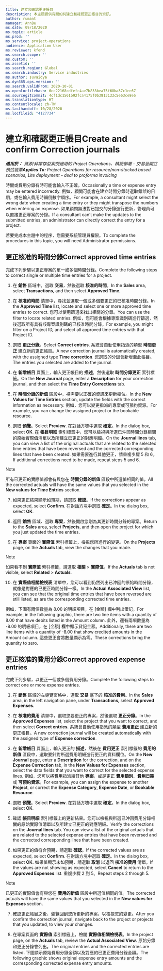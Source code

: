 ```yaml
---
title: 建立和確認更正帳目
description: 本主題提供有關如何建立和確認更正帳目的資訊。
author: rumant
manager: AnnBe
ms.date: 09/18/2020
ms.topic: article
ms.prod: ''
ms.service: project-operations
audience: Application User
ms.reviewer: kfend
ms.search.scope: ''
ms.custom: ''
ms.assetid: ''
ms.search.region: Global
ms.search.industry: Service industries
ms.author: suvaidya
ms.dyn365.ops.version: ''
ms.search.validFrom: 2020-10-01
ms.openlocfilehash: 6cc22168cdfefc4ae7b833bea75f68ba37c1ee67
ms.sourcegitcommit: 4cf1dc1561b92fca4175f0b3813133c5e63ce8e6
ms.translationtype: HT
ms.contentlocale: zh-TW
ms.lasthandoff: 10/28/2020
ms.locfileid: "4127734"
---
```

# <a name="create-and-confirm-correction-journals"></a><span data-ttu-id="86a4d-103">建立和確認更正帳目</span><span class="sxs-lookup"><span data-stu-id="86a4d-103">Create and confirm Correction journals</span></span>

<span data-ttu-id="86a4d-104">_**適用於：** 資源/非庫存型案例適用的 Project Operations、精簡部署 - 交易至開立預估發票_</span><span class="sxs-lookup"><span data-stu-id="86a4d-104">_**Applies To:** Project Operations for resource/non-stocked based scenarios, Lite deployment - deal to proforma invoicing_</span></span>

<span data-ttu-id="86a4d-105">時間或費用分錄有時可能會輸入不正確。</span><span class="sxs-lookup"><span data-stu-id="86a4d-105">Occasionally a time or expense entry may be entered incorrectly.</span></span> <span data-ttu-id="86a4d-106">例如，顧問可能會在建立時間分錄時選取錯誤的日期，或在輸入費用時顛倒數字順序。</span><span class="sxs-lookup"><span data-stu-id="86a4d-106">For example, a consultant might select the wrong date when creating a time entry or they might transpose the numbers when entering an expense.</span></span> <span data-ttu-id="86a4d-107">如果顧問無法對已提交的分錄進行更新，管理員可以直接更正專案的分錄。</span><span class="sxs-lookup"><span data-stu-id="86a4d-107">If a consultant can’t make the updates to the submitted entries, an administrator can directly correct the entry for a project.</span></span>

<span data-ttu-id="86a4d-108">若要完成本主題中的程序，您需要系統管理員權限。</span><span class="sxs-lookup"><span data-stu-id="86a4d-108">To complete the procedures in this topic, you will need Administrator permissions.</span></span>

## <a name="correct-approved-time-entries"></a><span data-ttu-id="86a4d-109">更正核准的時間分錄</span><span class="sxs-lookup"><span data-stu-id="86a4d-109">Correct approved time entries</span></span>     

<span data-ttu-id="86a4d-110">完成下列步驟以更正專案的單一或多個時間分錄。</span><span class="sxs-lookup"><span data-stu-id="86a4d-110">Complete the following steps to correct single or multiple time entries for a project.</span></span>

1. <span data-ttu-id="86a4d-111">在 **銷售** 區域中，選取 **交易**，然後選取 **核准的時間**。</span><span class="sxs-lookup"><span data-stu-id="86a4d-111">In the **Sales** area, select **Transactions**, and then select **Approved Time**.</span></span> 

2. <span data-ttu-id="86a4d-112">在 **核准的時間** 清單中，尋找並選取一個或多個要更正的已核准時間分錄。</span><span class="sxs-lookup"><span data-stu-id="86a4d-112">In the **Approved Time** list, locate and select one or more approved time entries to correct.</span></span> <span data-ttu-id="86a4d-113">您可以使用篩選來找出相關的分錄。</span><span class="sxs-lookup"><span data-stu-id="86a4d-113">You can use the filter to locate related entries.</span></span> <span data-ttu-id="86a4d-114">例如，您可能會根據專案識別碼進行篩選，然後選取所有具有該專案識別碼的已核准時間分錄。</span><span class="sxs-lookup"><span data-stu-id="86a4d-114">For example, you might filter on a Project ID, and select all approved time entries with that Project ID.</span></span>

3. <span data-ttu-id="86a4d-115">選取 **更正分錄**。</span><span class="sxs-lookup"><span data-stu-id="86a4d-115">Select **Correct entries**.</span></span> <span data-ttu-id="86a4d-116">系統會自動使用指派的類型 **時間更正** 建立新的更正帳目。</span><span class="sxs-lookup"><span data-stu-id="86a4d-116">A new correction journal is automatically created, with the assigned type **Time correction**.</span></span> <span data-ttu-id="86a4d-117">您選取的分錄會新增至此帳目。</span><span class="sxs-lookup"><span data-stu-id="86a4d-117">The entries you selected are added to the journal.</span></span> 

4. <span data-ttu-id="86a4d-118">在 **新增帳目** 頁面上，輸入更正帳目的 **描述**，然後選取 **時間分錄更正** 索引標籤。</span><span class="sxs-lookup"><span data-stu-id="86a4d-118">On the **New Journal** page, enter a **Description** for your correction journal, and then select the **Time Entry Corrections** tab.</span></span>  

5. <span data-ttu-id="86a4d-119">在 **時間分錄的新值** 區段中，視需要以正確的資訊來更新欄位。</span><span class="sxs-lookup"><span data-stu-id="86a4d-119">In the **New Values for Time Entries** section, update the fields with the correct information as necessary.</span></span> <span data-ttu-id="86a4d-120">例如，您可以變更指派的專案或可預約資源。</span><span class="sxs-lookup"><span data-stu-id="86a4d-120">For example, you can change the assigned project or the bookable resource.</span></span>

6. <span data-ttu-id="86a4d-121">選取 **預覽**。</span><span class="sxs-lookup"><span data-stu-id="86a4d-121">Select **Preview**.</span></span> <span data-ttu-id="86a4d-122">在對話方塊中選取 **確定**。</span><span class="sxs-lookup"><span data-stu-id="86a4d-122">In the dialog box, select **OK**.</span></span> <span data-ttu-id="86a4d-123">在 **帳目明細** 索引標籤中，您可以檢視與所選已沖回時間分錄相關的原始實際值清單以及所建立已更正的對應明細。</span><span class="sxs-lookup"><span data-stu-id="86a4d-123">On the **Journal lines** tab, you can view a list of the original actuals that are related to the selected time entries that have been reversed and the corrected corresponding lines that have been created.</span></span> <span data-ttu-id="86a4d-124">如果需要進行其他更正，請重複步驟 5 和 6。</span><span class="sxs-lookup"><span data-stu-id="86a4d-124">If additional corrections need to be made, repeat steps 5 and 6.</span></span> 

> [!NOTE]
> <span data-ttu-id="86a4d-125">所有已更正的實際值都會有與您在 **時間分錄的新值** 區段中所選值相同的值。</span><span class="sxs-lookup"><span data-stu-id="86a4d-125">All the corrected actuals will have the same values that you selected in the **New values for Time Entries** section.</span></span>

7. <span data-ttu-id="86a4d-126">如果更正結果顯示如預期，請選取 **確認**。</span><span class="sxs-lookup"><span data-stu-id="86a4d-126">If the corrections appear as expected, select **Confirm**.</span></span> <span data-ttu-id="86a4d-127">在對話方塊中選取 **確定**。</span><span class="sxs-lookup"><span data-stu-id="86a4d-127">In the dialog box, select **OK**.</span></span>

8. <span data-ttu-id="86a4d-128">返回 **銷售** 區域、選取 **專案**，然後開啟您剛為其更新時間分錄的專案。</span><span class="sxs-lookup"><span data-stu-id="86a4d-128">Return to the **Sales** area, select **Projects**, and then open the project for which you just updated the time entries.</span></span> 

9. <span data-ttu-id="86a4d-129">在 **專案** 頁面的 **實際值** 索引標籤上，檢視您所進行的變更。</span><span class="sxs-lookup"><span data-stu-id="86a4d-129">On the **Projects** page, on the **Actuals** tab, view the changes that you made.</span></span> 

> [!NOTE]
> <span data-ttu-id="86a4d-130">如果看不到 **實際值** 索引標籤，請選取 **相關** > **實際值**。</span><span class="sxs-lookup"><span data-stu-id="86a4d-130">If the **Actuals** tab is not visible, select **Related** > **Actuals**.</span></span>  

10. <span data-ttu-id="86a4d-131">在 **實際值相關檢視表** 清單中，您可以看到仍然列出已沖回的原始時間分錄，就像是對應的已更正時間分錄一樣。</span><span class="sxs-lookup"><span data-stu-id="86a4d-131">In the **Actual Associated View** list, you can see that the original time entries that have been reversed are still listed, as are the corresponding corrected time entries.</span></span> 

<span data-ttu-id="86a4d-132">例如，下圖有兩個數量為 8.00 的明細項目，在 [金額] 欄中列出借記。</span><span class="sxs-lookup"><span data-stu-id="86a4d-132">For example, in the following graphic, there are two line items with a quantity of 8.00 that have debits listed in the Amount column.</span></span> <span data-ttu-id="86a4d-133">此外，還有兩項數量為 -8.00 的明細項目，在 [金額] 欄中顯示貸記金額。</span><span class="sxs-lookup"><span data-stu-id="86a4d-133">Additionally, there are two line items with a quantity of -8.00 that show credited amounts in the Amount column.</span></span> <span data-ttu-id="86a4d-134">這些更正會將數量顯示為零。</span><span class="sxs-lookup"><span data-stu-id="86a4d-134">These corrections bring the quantity to zero.</span></span>

 
## <a name="correct-approved-expense-entries"></a><span data-ttu-id="86a4d-135">更正核准的費用分錄</span><span class="sxs-lookup"><span data-stu-id="86a4d-135">Correct approved expense entries</span></span>

<span data-ttu-id="86a4d-136">完成下列步驟，以更正一個或多個費用分錄。</span><span class="sxs-lookup"><span data-stu-id="86a4d-136">Complete the following steps to correct one or more expense entries.</span></span> 

1. <span data-ttu-id="86a4d-137">在 **銷售** 區域的左導覽窗格中，選取 **交易** 底下的 **核准的費用**。</span><span class="sxs-lookup"><span data-stu-id="86a4d-137">In the **Sales** area, in the left navigation pane, under **Transactions**, select **Approved Expenses**.</span></span>

2. <span data-ttu-id="86a4d-138">在 **核准的費用** 清單中，選取您要更正的專案，然後選取 **更正分錄**。</span><span class="sxs-lookup"><span data-stu-id="86a4d-138">In the **Approved Expenses** list, select the project that you want to correct, and then select **Correct entries**.</span></span> <span data-ttu-id="86a4d-139">系統會自動使用指派的類型 **費用更正** 建立新的更正帳目。</span><span class="sxs-lookup"><span data-stu-id="86a4d-139">A new correction journal will be created automatically with the assigned type of **Expense correction**.</span></span> 

3. <span data-ttu-id="86a4d-140">在 **新增帳目** 頁面上，輸入更正的 **描述**，然後在 **費用更正** 索引標籤的 **費用的新值** 區段中，選取要針對所選費用明細進行更正的資料欄位。</span><span class="sxs-lookup"><span data-stu-id="86a4d-140">On the **New Journal** page, enter a **Description** for the correction, and on the **Expense Correction** tab, in the **New Values for Expenses** section, select the data fields that you want to correct for the selected expense lines.</span></span> <span data-ttu-id="86a4d-141">例如，您可以將費用指派給其他 **專案**，或是更正 **費用類別**、**費用日期** 或 **可預約資源**。</span><span class="sxs-lookup"><span data-stu-id="86a4d-141">For example, you can assign the expense to another **Project**, or correct the **Expense Category**, **Expense Date**, or **Bookable Resource**.</span></span>

4. <span data-ttu-id="86a4d-142">選取 **預覽**。</span><span class="sxs-lookup"><span data-stu-id="86a4d-142">Select **Preview**.</span></span> <span data-ttu-id="86a4d-143">在對話方塊中選取 **確定**。</span><span class="sxs-lookup"><span data-stu-id="86a4d-143">In the dialog box, select **OK**.</span></span> 

5. <span data-ttu-id="86a4d-144">確認 **帳目明細** 索引標籤上的更新結果。您可以檢視與所選已沖回費用分錄相關的原始實際值清單以及所建立已更正的對應明細。</span><span class="sxs-lookup"><span data-stu-id="86a4d-144">Verify the corrections on the **Journal lines** tab. You can view a list of the original actuals that are related to the selected expense entries that have been reversed and the corrected corresponding lines that have been created.</span></span>

6. <span data-ttu-id="86a4d-145">如果更正的值符合預期，請選取 **確認**。</span><span class="sxs-lookup"><span data-stu-id="86a4d-145">If the corrected values are as expected, select **Confirm**.</span></span> <span data-ttu-id="86a4d-146">在對話方塊中選取 **確定**。</span><span class="sxs-lookup"><span data-stu-id="86a4d-146">In the dialog box, select **OK.**</span></span> <span data-ttu-id="86a4d-147">如果值顯示未如預期，請選取 **取消** 以返回 **核准的費用** 清單。</span><span class="sxs-lookup"><span data-stu-id="86a4d-147">If the values are not showing as expected, select **Cancel** to return to the **Approved Expenses** list.</span></span> <span data-ttu-id="86a4d-148">重複步驟 2 到 5。</span><span class="sxs-lookup"><span data-stu-id="86a4d-148">Repeat steps 2 through 5.</span></span> 

> [!NOTE]
> <span data-ttu-id="86a4d-149">已更正的實際值會有與您在 **費用的新值** 區段中所選值相同的值。</span><span class="sxs-lookup"><span data-stu-id="86a4d-149">The corrected actuals will have the same values that you selected in the **New values for Expenses** section.</span></span>

7. <span data-ttu-id="86a4d-150">確認更正帳目之後，瀏覽回到您所更新的專案，以檢視您的變更。</span><span class="sxs-lookup"><span data-stu-id="86a4d-150">After you confirm the correction journal, navigate back to the project or projects that you updated, to view your changes.</span></span>  

8. <span data-ttu-id="86a4d-151">在專案頁面的 **實際值** 索引標籤上，檢閱 **實際值相關檢視表**。</span><span class="sxs-lookup"><span data-stu-id="86a4d-151">In the project page, on the **Actuals** tab, review the **Actual Associated View**.</span></span> <span data-ttu-id="86a4d-152">原始分錄和更正分錄會列出。</span><span class="sxs-lookup"><span data-stu-id="86a4d-152">The original entries and the corrected entries are listed.</span></span> <span data-ttu-id="86a4d-153">下圖顯示原始費用分錄金額以及對應的已更正費用分錄金額。</span><span class="sxs-lookup"><span data-stu-id="86a4d-153">The following graphic shows original expense entry amounts and the corresponding corrected expense entry amounts.</span></span> 



